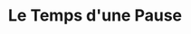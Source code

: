 ---
title: "Le Temps d'une Pause"
url: /saint-germain-en-laye/le-temps-dune-pause/
shop: Kosmetik
---